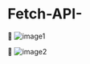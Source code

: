 # Fetch-API-

🌱
![image1](https://user-images.githubusercontent.com/97787178/161588746-cc997eab-571a-49f5-a016-db0c9a4fdcc5.png)

🌱
![image2](https://user-images.githubusercontent.com/97787178/161588752-a4f1bb81-83d7-4dab-b8bc-65ea4bbf0229.png)
